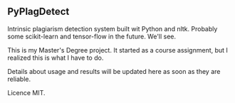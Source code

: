 PyPlagDetect
------------


Intrinsic plagiarism detection system built wit Python and nltk. Probably some scikit-learn and tensor-flow in the future. We'll see.

This is my Master's Degree project. It started as a course assignment, but I realized this is what I have to do.

Details about usage and results will be updated here as soon as they are reliable.

Licence MIT.
